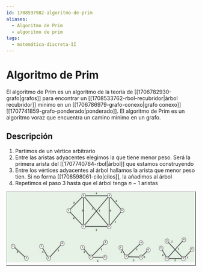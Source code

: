 ```yaml
---
id: 1708597982-algoritmo-de-prim
aliases:
  - Algoritmo de Prim
  - algoritmo de prim
tags:
  - matemática-discreta-II
---
```


# Algoritmo de Prim

El algoritmo de Prim es un algoritmo de la teoría de [[1706782930-grafo|grafos]] para encontrar un [[1708533762-rbol-recubridor|árbol recubridor]] mínimo en un [[1706786979-grafo-conexo|grafo conexo]] [[1707741859-grafo-ponderado|ponderado]]. El algoritmo de Prim es un algoritmo voraz que encuentra un camino mínimo en un grafo.

## Descripción

1. Partimos de un vértice arbitrario
2. Entre las aristas adyacentes elegimos la que tiene menor peso. Será la primera arista del [[1707740764-rbol|árbol]] que estamos construyendo
3. Entre los vértices adyacentes al árbol hallamos la arista que menor peso tien. Si no forma [[1708598061-cilo|cilos]], la añadimos al árbol
4. Repetimos el paso 3 hasta que el árbol tenga $n-1$ aristas

![prim.png](assets/imgs/prim.png)
